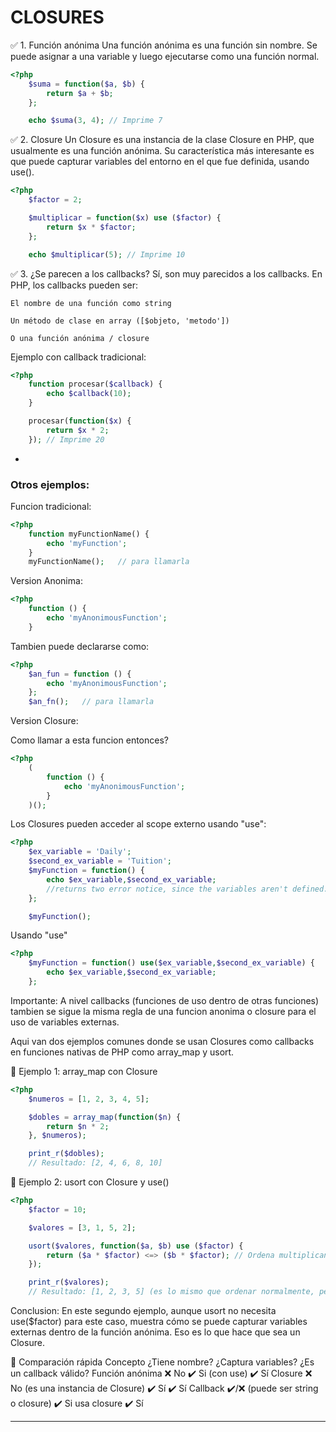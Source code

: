 # CLOSURES

✅ 1. Función anónima
    Una función anónima es una función sin nombre. 
    Se puede asignar a una variable y luego ejecutarse como una función normal.

```php
<?php
    $suma = function($a, $b) {
        return $a + $b;
    };

    echo $suma(3, 4); // Imprime 7
```

✅ 2. Closure
    Un Closure es una instancia de la clase Closure en PHP, que usualmente 
    es una función anónima. Su característica más interesante es que puede 
    capturar variables del entorno en el que fue definida, usando use().

```php
<?php
    $factor = 2;

    $multiplicar = function($x) use ($factor) {
        return $x * $factor;
    };

    echo $multiplicar(5); // Imprime 10
```

✅ 3. ¿Se parecen a los callbacks?
    Sí, son muy parecidos a los callbacks. En PHP, los callbacks pueden ser:

    El nombre de una función como string

    Un método de clase en array ([$objeto, 'metodo'])

    O una función anónima / closure

Ejemplo con callback tradicional:

```php
<?php
    function procesar($callback) {
        echo $callback(10);
    }

    procesar(function($x) {
        return $x * 2;
    }); // Imprime 20
```

-

### Otros ejemplos:

Funcion tradicional:

```php
<?php
    function myFunctionName() {
        echo 'myFunction';
    }
    myFunctionName();   // para llamarla
```

Version Anonima:

```php
<?php
    function () {
        echo 'myAnonimousFunction';
    }
```

Tambien puede declararse como:

```php
<?php
    $an_fun = function () {
        echo 'myAnonimousFunction';
    };
    $an_fn();   // para llamarla
```

Version Closure:

Como llamar a esta funcion entonces?

```php
<?php
    (
        function () {
            echo 'myAnonimousFunction';
        }
    )();
```

Los Closures pueden acceder al scope externo usando "use":

```php
<?php
    $ex_variable = 'Daily';
    $second_ex_variable = 'Tuition';
    $myFunction = function() {
        echo $ex_variable,$second_ex_variable;
        //returns two error notice, since the variables aren't defined.
    };

    $myFunction();
```

Usando "use"

```php
<?php
    $myFunction = function() use($ex_variable,$second_ex_variable) {
        echo $ex_variable,$second_ex_variable;
    };
```


Importante: A nivel callbacks (funciones de uso dentro de otras funciones) tambien se sigue la misma regla de una funcion anonima o closure para el uso de variables externas.


Aqui van dos ejemplos comunes donde se usan Closures como callbacks en funciones nativas  de PHP como array_map y usort.

🔹 Ejemplo 1: array_map con Closure

```php
<?php
    $numeros = [1, 2, 3, 4, 5];

    $dobles = array_map(function($n) {
        return $n * 2;
    }, $numeros);

    print_r($dobles);
    // Resultado: [2, 4, 6, 8, 10]
```

🔹 Ejemplo 2: usort con Closure y use()

```php
<?php
    $factor = 10;

    $valores = [3, 1, 5, 2];

    usort($valores, function($a, $b) use ($factor) {
        return ($a * $factor) <=> ($b * $factor); // Ordena multiplicando por $factor
    });

    print_r($valores);
    // Resultado: [1, 2, 3, 5] (es lo mismo que ordenar normalmente, pero usando $factor interno)
```

Conclusion: 
En este segundo ejemplo, aunque usort no necesita use($factor) para este caso, muestra cómo se puede capturar variables externas dentro de la función anónima. 
Eso es lo que hace que sea un Closure.


🔁 Comparación rápida
Concepto	    ¿Tiene nombre?	                    ¿Captura variables?	    ¿Es un callback válido?
Función anónima	❌ No	                            ✔️ Si (con use)	        ✔️ Sí
Closure	        ❌ No (es una instancia de Closure)	✔️ Sí	                ✔️ Sí
Callback	    ✔️/❌ (puede ser string o closure)	✔️ Si usa closure	    ✔️ Sí

---